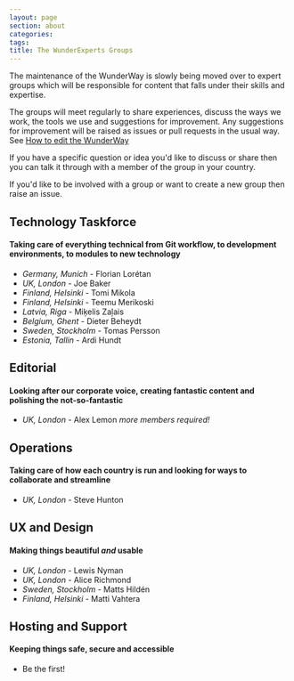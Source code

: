 ```yaml
---
layout: page
section: about
categories:
tags:
title: The WunderExperts Groups
---
```


The maintenance of the WunderWay is slowly being moved over to expert groups which will be responsible for content that falls under their skills and expertise.

The groups will meet regularly to share experiences, discuss the ways we work, the tools we use and suggestions for improvement. Any suggestions for improvement will be raised as issues or pull requests in the usual way. See [How to edit the WunderWay](/about-this-site/how-edit-wunderway/)

If you have a specific question or idea you'd like to discuss or share then you can talk it through with a member of the group in your country.

If you'd like to be involved with a group or want to create a new group then raise an issue.

## Technology Taskforce
#### Taking care of everything technical from Git workflow, to development environments, to modules to new technology

 - *Germany, Munich* - Florian Lorétan
 - *UK, London* - Joe Baker
 - *Finland, Helsinki* - Tomi Mikola
 - *Finland, Helsinki* - Teemu Merikoski
 - *Latvia, Riga* - Miķelis Zaļais
 - *Belgium, Ghent* - Dieter Beheydt
 - *Sweden, Stockholm* - Tomas Persson
 - *Estonia, Tallin* - Ardi Hundt

## Editorial 
#### Looking after our corporate voice, creating fantastic content and polishing the not-so-fantastic

 - *UK, London* - Alex Lemon 
*more members required!*

## Operations 
#### Taking care of how each country is run and looking for ways to collaborate and streamline

 - *UK, London* - Steve Hunton

## UX and Design
#### Making things beautiful *and* usable

 - *UK, London* - Lewis Nyman
 - *UK, London* - Alice Richmond
 - *Sweden, Stockholm* - Matts Hildén
 - *Finland, Helsinki* - Matti Vahtera

## Hosting and Support
#### Keeping things safe, secure and accessible

 - Be the first!
